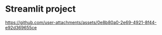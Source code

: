 # Streamlit project




https://github.com/user-attachments/assets/0e8b80a0-2e69-4921-8f44-e92d369655ce



